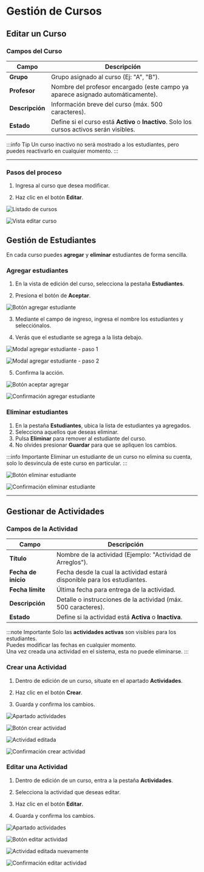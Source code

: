 # Gestión de Cursos

## Editar un Curso

### Campos del Curso

| Campo           | Descripción                                                                 |
|-----------------|-----------------------------------------------------------------------------|
| **Grupo**       | Grupo asignado al curso (Ej: "A", "B").                                      |
| **Profesor**    | Nombre del profesor encargado (este campo ya aparece asignado automáticamente). |
| **Descripción** | Información breve del curso (máx. 500 caracteres).                  |
| **Estado**      | Define si el curso está **Activo** o **Inactivo**. Solo los cursos activos serán visibles. |

:::info Tip
Un curso inactivo no será mostrado a los estudiantes, pero puedes reactivarlo en cualquier momento.
:::

---

### Pasos del proceso

1. Ingresa al curso que desea modificar.

2. Haz clic en el botón **Editar**.


![Listado de cursos](Listado-de-cursos.png)

![Vista editar curso](Vista-editar-curso.png)


## Gestión de Estudiantes

En cada curso puedes **agregar** y **eliminar** estudiantes de forma sencilla.

### Agregar estudiantes

1. En la vista de edición del curso, selecciona la pestaña **Estudiantes**.

2. Presiona el botón de **Aceptar**.

![Botón agregar estudiante](Agregar-estudiante.png)

3. Mediante el campo de ingreso, ingresa el nombre los estudiantes y selecciónalos.

4. Verás que el estudiante se agrega a la lista debajo.

![Modal agregar estudiante - paso 1](Modal-agregar-estudiante-1.png)

![Modal agregar estudiante - paso 2](Modal-agregar-estudiante-2.png)

5. Confirma la acción.

![Botón aceptar agregar](Aceptar-agregar.png)

![Confirmación agregar estudiante](Confirmado-agregar.png)

### Eliminar estudiantes

1. En la pestaña **Estudiantes**, ubica la lista de estudiantes ya agregados.
2. Selecciona aquellos que deseas eliminar.
3. Pulsa **Eliminar** para remover al estudiante del curso.
4. No olvides presionar **Guardar** para que se apliquen los cambios.

:::info Importante
Eliminar un estudiante de un curso no elimina su cuenta, solo lo desvincula de este curso en particular.
:::

![Botón eliminar estudiante](Eliminar-estudiante.png)

![Confirmación eliminar estudiante](Confirmado-eliminar.png)

---

## Gestionar de Actividades

### Campos de la Actividad

| Campo               | Descripción                                                              |
|---------------------|--------------------------------------------------------------------------|
| **Título**          | Nombre de la actividad (Ejemplo: "Actividad de Arreglos").                 |
| **Fecha de inicio** | Fecha desde la cual la actividad estará disponible para los estudiantes.  |
| **Fecha límite**    | Última fecha para entrega de la actividad.                                |
| **Descripción**     | Detalle o instrucciones de la actividad (máx. 500 caracteres).   |
| **Estado**          | Define si la actividad está **Activa** o **Inactiva**.                    |

:::note Importante
Solo las **actividades activas** son visibles para los estudiantes.  
Puedes modificar las fechas en cualquier momento.  
Una vez creada una actividad en el sistema, esta no puede eliminarse.
:::

### Crear una Actividad

1. Dentro de edición de un curso, situate en el apartado **Actividades**.

2. Haz clic en el botón **Crear**.

3. Guarda y confirma los cambios.

![Apartado actividades](Apartado-actividades.png)

![Botón crear actividad](Crear-actividad.png)

![Actividad editada](Actividad-editada.png)

![Confirmación crear actividad](Confirmado-crear-actividad.png)

### Editar una Actividad

1. Dentro de edición de un curso, entra a la pestaña **Actividades**.

2. Selecciona la actividad que deseas editar.

3. Haz clic en el botón **Editar**.

4. Guarda y confirma los cambios.

![Apartado actividades](Apartado-acticidades-2.png)

![Botón editar actividad](Editar-actividad-2.png)

![Actividad editada nuevamente](Editar-actividad-2.png)

![Confirmación editar actividad](Confirmado-editar-actividad.png)
